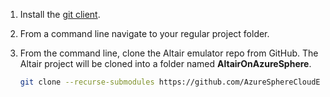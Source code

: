 1. Install the [git client](https://git-scm.com/downloads).
2. From a command line navigate to your regular project folder.
3. From the command line, clone the Altair emulator repo from GitHub. The Altair project will be cloned into a folder named **AltairOnAzureSphere**.

    ```bash
    git clone --recurse-submodules https://github.com/AzureSphereCloudEnabledAltair8800/AltairOnAzureSphere.git AltairOnAzureSphere
    ```
